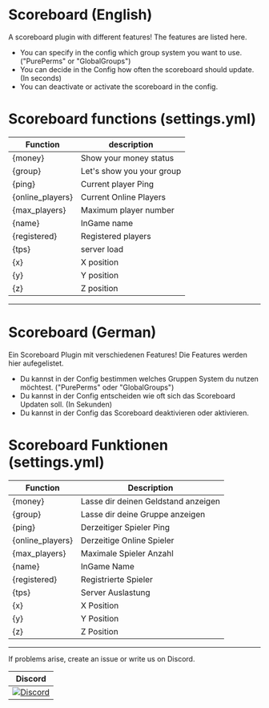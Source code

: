 # Scoreboard (English)

A scoreboard plugin with different features! The features are listed here.
- You can specify in the config which group system you want to use. ("PurePerms" or "GlobalGroups")
- You can decide in the Config how often the scoreboard should update. (In seconds)
- You can deactivate or activate the scoreboard in the config.

# Scoreboard functions (settings.yml)

Function | description
---------------- | ---------------------------------
{money} | Show your money status
{group} | Let's show you your group
{ping} | Current player Ping
{online_players} | Current Online Players
{max_players} | Maximum player number
{name} | InGame name
{registered} | Registered players
{tps} | server load
{x} | X position
{y} | Y position
{z} | Z position

----------------

# Scoreboard (German)

Ein Scoreboard Plugin mit verschiedenen Features! Die Features werden hier aufegelistet.
- Du kannst in der Config bestimmen welches Gruppen System du nutzen möchtest. ("PurePerms" oder "GlobalGroups")
- Du kannst in der Config entscheiden wie oft sich das Scoreboard Updaten soll. (In Sekunden)
- Du kannst in der Config das Scoreboard deaktivieren oder aktivieren.

# Scoreboard Funktionen (settings.yml)

Function         | Description
---------------- | --------------------------------- 
{money}          | Lasse dir deinen Geldstand anzeigen
{group}          | Lasse dir deine Gruppe anzeigen
{ping}           | Derzeitiger Spieler Ping
{online_players} | Derzeitige Online Spieler
{max_players}    | Maximale Spieler Anzahl
{name}           | InGame Name
{registered}     | Registrierte Spieler
{tps}            | Server Auslastung
{x}              | X Position
{y}              | Y Position
{z}              | Z Position

----------------

If problems arise, create an issue or write us on Discord.

| Discord |
| :---: |
[![Discord](https://img.shields.io/discord/427472879072968714.svg?style=flat-square&label=discord&colorB=7289da)](https://discord.gg/Ce2aY25) |
